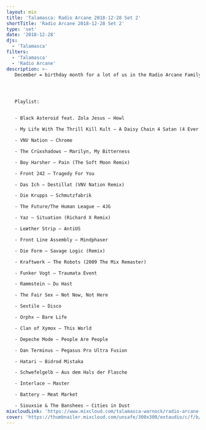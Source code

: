 ```yaml
---
layout: mix
title: 'Talamasca: Radio Arcane 2018-12-28 Set 2'
shortTitle: 'Radio Arcane 2018-12-28 Set 2'
type: 'set'
date: '2018-12-28'
djs:
  - 'Talamasca'
filters:
  - 'Talamasca'
  - 'Radio Arcane'
description: >-
   December = birthday month for a lot of us in the Radio Arcane Family. This is my 2nd set from this special night.




   Playlist:


   - Black Asteroid feat. Zola Jesus — Howl

   - My Life With The Thrill Kill Kult — A Daisy Chain 4 Satan (4 Ever & Ever Mix)

   - VNV Nation — Chrome

   - The Crüxshadows — Marilyn, My Bitterness

   - Boy Harsher — Pain (The Soft Moon Remix)

   - Front 242 — Tragedy For You

   - Das Ich — Destillat (VNV Nation Remix)

   - Die Krupps — Schmutzfabrik

   - The Future/The Human League — 4JG

   - Yaz — Situation (Richard X Remix)

   - Leæther Strip — AntiUS

   - Front Line Assembly — Mindphaser

   - Die Form — Savage Logic (Remix)

   - Kraftwerk — The Robots (2009 The Mix Remaster)

   - Funker Vogt — Traumata Event

   - Rammstein — Du Hast

   - The Fair Sex — Not Now, Not Here

   - Sextile — Disco

   - Orphx — Bare Life

   - Clan of Xymox — This World

   - Depeche Mode — People Are People

   - Dan Terminus — Pegasus Pro Ultra Fusion

   - Hatari — Bidrod Mistaka

   - Schwefelgelb — Aus dem Hals der Flasche

   - Interlace — Master

   - Battery — Meat Market

   - Siouxsie & The Banshees — Cities in Dust
mixcloudLink: 'https://www.mixcloud.com/talamasca-warnock/radio-arcane-december-2018-set-2'
cover: 'https://thumbnailer.mixcloud.com/unsafe/300x300/extaudio/c/f/b/1/db4a-fe9d-4605-b128-0252fd7e8441'
---
```

